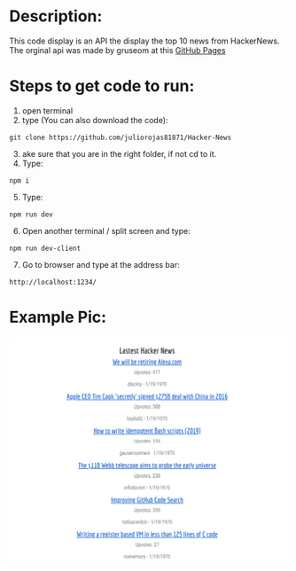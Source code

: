 # Description:
This code display is an API the display the top 10 news from HackerNews.
The orginal api was made by gruseom at this [GitHub Pages](https://github.com/HackerNews/API)

# Steps to get code to run:
1. open terminal
2. type (You can also download the code):
```
git clone https://github.com/juliorojas81871/Hacker-News
```
3. ake sure that you are in the right folder, if not cd to it.
4. Type: 
```
npm i
```
5. Type: 
```
npm run dev
```
6. Open another terminal / split screen and type:
```
npm run dev-client
```
7. Go to browser and type at the address bar: 
```
http://localhost:1234/
```

# Example Pic:
![Hacker News Example Pic](https://github.com/juliorojas81871/Hacker-News/blob/main/pics/pic1.jpg)
